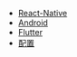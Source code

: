 <!--
 * @Description: 
 * @version: 1.0.0
 * @Author: nk
 * @Date: 2019-08-08 20:44:53
 * @LastEditTime: 2019-09-04 18:19:51
 -->
* [React-Native](view/App/React-Native/React-Native.md)
* [Android](view/App/Android/Android.md)
* [Flutter](view/App/flutter/flutter.md)
* [配置](view/config/config.md)